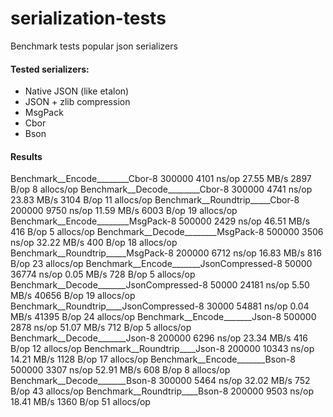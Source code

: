 # serialization-tests
Benchmark tests popular json serializers

#### Tested serializers:
* Native JSON (like etalon)
* JSON + zlib compression
* MsgPack
* Cbor
* Bson

#### Results
Benchmark__Encode________Cbor-8         	  300000	      4101 ns/op	  27.55 MB/s	    2897 B/op	       8 allocs/op
Benchmark__Decode________Cbor-8         	  300000	      4741 ns/op	  23.83 MB/s	    3104 B/op	      11 allocs/op
Benchmark__Roundtrip_____Cbor-8         	  200000	      9750 ns/op	  11.59 MB/s	    6003 B/op	      19 allocs/op
Benchmark__Encode________MsgPack-8      	  500000	      2429 ns/op	  46.51 MB/s	     416 B/op	       5 allocs/op
Benchmark__Decode________MsgPack-8      	  500000	      3506 ns/op	  32.22 MB/s	     400 B/op	      18 allocs/op
Benchmark__Roundtrip_____MsgPack-8      	  200000	      6712 ns/op	  16.83 MB/s	     816 B/op	      23 allocs/op
Benchmark__Encode_______JsonCompressed-8	   50000	     36774 ns/op	   0.05 MB/s	     728 B/op	       5 allocs/op
Benchmark__Decode_______JsonCompressed-8	   50000	     24181 ns/op	   5.50 MB/s	   40656 B/op	      19 allocs/op
Benchmark__Roundtrip____JsonCompressed-8	   30000	     54881 ns/op	   0.04 MB/s	   41395 B/op	      24 allocs/op
Benchmark__Encode_______Json-8          	  500000	      2878 ns/op	  51.07 MB/s	     712 B/op	       5 allocs/op
Benchmark__Decode_______Json-8          	  200000	      6296 ns/op	  23.34 MB/s	     416 B/op	      12 allocs/op
Benchmark__Roundtrip____Json-8          	  200000	     10343 ns/op	  14.21 MB/s	    1128 B/op	      17 allocs/op
Benchmark__Encode_______Bson-8          	  500000	      3307 ns/op	  52.91 MB/s	     608 B/op	       8 allocs/op
Benchmark__Decode_______Bson-8          	  300000	      5464 ns/op	  32.02 MB/s	     752 B/op	      43 allocs/op
Benchmark__Roundtrip____Bson-8          	  200000	      9503 ns/op	  18.41 MB/s	    1360 B/op	      51 allocs/op

